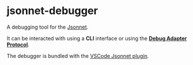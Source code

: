 # jsonnet-debugger

A debugging tool for the [Jsonnet](https://jsonnet.org).

It can be interacted with using a **CLI** interface or using the **[Debug Adapter Protocol](https://microsoft.github.io/debug-adapter-protocol/)**.

The debugger is bundled with the [VSCode Jsonnet plugin](https://marketplace.visualstudio.com/items?itemName=Grafana.vscode-jsonnet).
